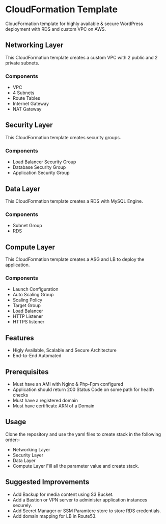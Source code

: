 # CloudFormation Template
CloudFormation template for highly available & secure WordPress deployment with RDS and custom VPC on AWS.
## Networking Layer
This CloudFormation template creates a custom VPC with 2 public and 2 private subnets.
### Components
- VPC
- 4 Subnets
- Route Tables
- Internet Gateway
- NAT Gateway
## Security Layer
This CloudFormation template creates security groups.
### Components
- Load Balancer Security Group
- Database Security Group
- Application Security Group
## Data Layer
This CloudFormation template creates a RDS with MySQL Engine.
### Components
- Subnet Group
- RDS
## Compute Layer
This CloudFormation template creates a ASG and LB to deploy the application.
### Components
- Launch Configuration
- Auto Scaling Group
- Scaling Policy
- Target Group
- Load Balancer
- HTTP Listener
- HTTPS listener
## Features
- Higly Available, Scalable and Secure Architecture
- End-to-End Automated
## Prerequisites
- Must have an AMI with Nginx & Php-Fpm configured
- Application should return 200 Status Code on some path for health checks
- Must have a registered domain
- Must have certificate ARN of a Domain
## Usage
Clone the repository and use the yaml files to create stack in the following order:-
- Networking Layer
- Security Layer
- Data Layer
- Compute Layer
Fill all the parameter value and create stack.
## Suggested Improvements
- Add Backup for media content using S3 Bucket.
- Add a Bastion or VPN server to administer application instances securely.
- Add Secret Manager or SSM Paramtere store to store RDS credentials.
- Add domain mapping for LB in Route53.
